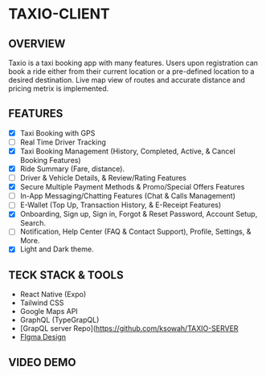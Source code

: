 # TAXIO-CLIENT

## OVERVIEW
Taxio is a taxi booking app with many features. Users upon registration can book a ride either from their current location or a pre-defined location to a desired destination. Live map view of routes and accurate distance and pricing metrix is implemented.

## FEATURES
- [x] Taxi Booking with GPS 
- [ ] Real Time Driver Tracking
- [x] Taxi Booking Management (History, Completed, Active, & Cancel Booking Features)
- [x] Ride Summary (Fare, distance). 
- [ ] Driver & Vehicle Details, & Review/Rating Features
- [x] Secure Multiple Payment Methods & Promo/Special Offers Features
- [ ] In-App Messaging/Chatting Features (Chat & Calls Management)
- [ ] E-Wallet (Top Up, Transaction History, & E-Receipt Features)
- [x] Onboarding, Sign up, Sign in, Forgot & Reset Password, Account Setup, Search. 
- [ ] Notification, Help Center (FAQ & Contact Support), Profile, Settings, & More.
- [x] Light and Dark theme.

## TECK STACK & TOOLS
- React Native (Expo)
- Tailwind CSS
- Google Maps API
- GraphQL (TypeGrapQL) 
- [GrapQL server Repo](https://github.com/ksowah/TAXIO-SERVER
- [FIgma Design](https://www.figma.com/file/rjJ1t4eZAg2rqcm1K4at7C/Taxio---Taxi-Booking-App-UI-Kit-(Community)-(Copy)?node-id=0%3A1)

## VIDEO DEMO


